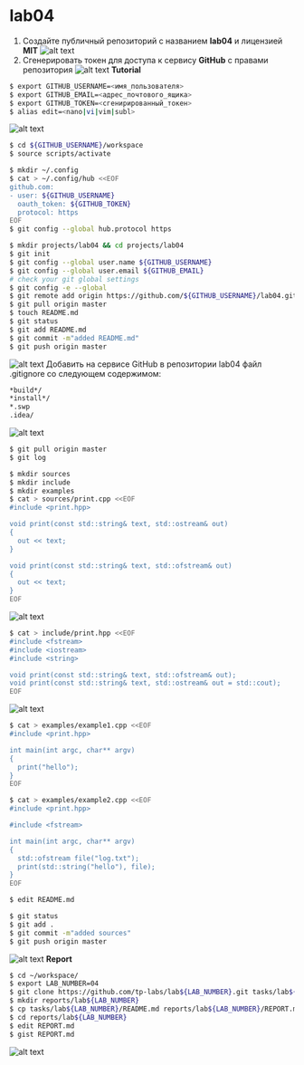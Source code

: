 # lab04
1. Создайте публичный репозиторий с названием **lab04** и лицензией **MIT**
![alt text](image1.png)
2. Сгенерировать токен для доступа к сервису **GitHub** с правами репозитория
![alt text](image-1.1.png)
**Tutorial**
```bash
$ export GITHUB_USERNAME=<имя_пользователя>
$ export GITHUB_EMAIL=<адрес_почтового_ящика>
$ export GITHUB_TOKEN=<сгенирированный_токен>
$ alias edit=<nano|vi|vim|subl>
```
![alt text](image-1.2.png)
```bash
$ cd ${GITHUB_USERNAME}/workspace
$ source scripts/activate
```
```bash
$ mkdir ~/.config
$ cat > ~/.config/hub <<EOF
github.com:
- user: ${GITHUB_USERNAME}
  oauth_token: ${GITHUB_TOKEN}
  protocol: https
EOF
$ git config --global hub.protocol https
```
```bash
$ mkdir projects/lab04 && cd projects/lab04
$ git init
$ git config --global user.name ${GITHUB_USERNAME}
$ git config --global user.email ${GITHUB_EMAIL}
# check your git global settings
$ git config -e --global
$ git remote add origin https://github.com/${GITHUB_USERNAME}/lab04.git
$ git pull origin master
$ touch README.md
$ git status
$ git add README.md
$ git commit -m"added README.md"
$ git push origin master
```
![alt text](image-1.3.png)
Добавить на сервисе GitHub в репозитории lab04 файл .gitignore со следующем содержимом:
```bash
*build*/
*install*/
*.swp
.idea/
```
![alt text](image-1.4.png)
```bash
$ git pull origin master
$ git log
```
```bash
$ mkdir sources
$ mkdir include
$ mkdir examples
$ cat > sources/print.cpp <<EOF
#include <print.hpp>

void print(const std::string& text, std::ostream& out)
{
  out << text;
}

void print(const std::string& text, std::ofstream& out)
{
  out << text;
}
EOF
```
![alt text](image-1.5.png)
```bash
$ cat > include/print.hpp <<EOF
#include <fstream>
#include <iostream>
#include <string>

void print(const std::string& text, std::ofstream& out);
void print(const std::string& text, std::ostream& out = std::cout);
EOF
```
![alt text](image-1.6.png)
```bash
$ cat > examples/example1.cpp <<EOF
#include <print.hpp>

int main(int argc, char** argv)
{
  print("hello");
}
EOF
```
```bash
$ cat > examples/example2.cpp <<EOF
#include <print.hpp>

#include <fstream>

int main(int argc, char** argv)
{
  std::ofstream file("log.txt");
  print(std::string("hello"), file);
}
EOF
```
```bash
$ edit README.md
```
```bash
$ git status
$ git add .
$ git commit -m"added sources"
$ git push origin master
```
![alt text](image-7.png)
**Report**
```bash
$ cd ~/workspace/
$ export LAB_NUMBER=04
$ git clone https://github.com/tp-labs/lab${LAB_NUMBER}.git tasks/lab${LAB_NUMBER}
$ mkdir reports/lab${LAB_NUMBER}
$ cp tasks/lab${LAB_NUMBER}/README.md reports/lab${LAB_NUMBER}/REPORT.md
$ cd reports/lab${LAB_NUMBER}
$ edit REPORT.md
$ gist REPORT.md
```
![alt text](image-8.png)

